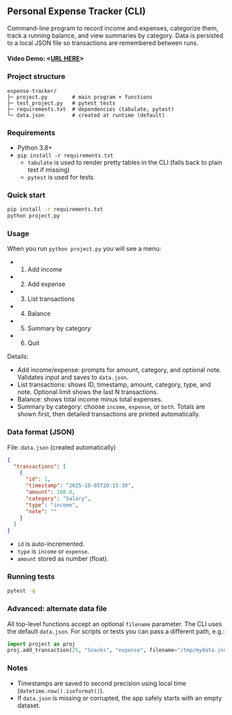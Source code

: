 ## Personal Expense Tracker (CLI)

Command-line program to record income and expenses, categorize them, track a running balance, and view summaries by category. Data is persisted to a local JSON file so transactions are remembered between runs.

#### Video Demo:  <[URL HERE](https://youtu.be/K8X3PDDK7UY)>

### Project structure

```
expense-tracker/
├─ project.py        # main program + functions
├─ test_project.py   # pytest tests
├─ requirements.txt  # dependencies (tabulate, pytest)
└─ data.json         # created at runtime (default)
```

### Requirements

- Python 3.8+
- `pip install -r requirements.txt`
  - `tabulate` is used to render pretty tables in the CLI (falls back to plain text if missing)
  - `pytest` is used for tests

### Quick start

```bash
pip install -r requirements.txt
python project.py
```

### Usage

When you run `python project.py` you will see a menu:

- 1) Add income
- 2) Add expense
- 3) List transactions
- 4) Balance
- 5) Summary by category
- 6) Quit

Details:

- Add income/expense: prompts for amount, category, and optional note. Validates input and saves to `data.json`.
- List transactions: shows ID, timestamp, amount, category, type, and note. Optional limit shows the last N transactions.
- Balance: shows total income minus total expenses.
- Summary by category: choose `income`, `expense`, or `both`. Totals are shown first, then detailed transactions are printed automatically.

### Data format (JSON)

File: `data.json` (created automatically)

```json
{
  "transactions": [
    {
      "id": 1,
      "timestamp": "2025-10-05T20:15:30",
      "amount": 100.0,
      "category": "Salary",
      "type": "income",
      "note": ""
    }
  ]
}
```

- `id` is auto-incremented.
- `type` is `income` or `expense`.
- `amount` stored as number (float).

### Running tests

```bash
pytest -q
```

### Advanced: alternate data file

All top-level functions accept an optional `filename` parameter. The CLI uses the default `data.json`. For scripts or tests you can pass a different path, e.g.:

```python
import project as proj
proj.add_transaction(25, "Snacks", "expense", filename="/tmp/mydata.json")
```

### Notes

- Timestamps are saved to second precision using local time (`datetime.now().isoformat()`).
- If `data.json` is missing or corrupted, the app safely starts with an empty dataset.



